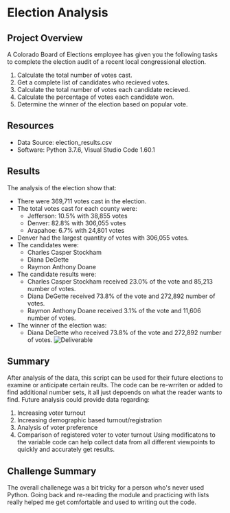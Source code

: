 # Election Analysis

## Project Overview
A Colorado Board of Elections employee has given you the following tasks to complete the election audit of a recent local congressional election.

1. Calculate the total number of votes cast.
2. Get a complete list of candidates who recieved votes.
3. Calculate the total number of votes each candidate recieved.
4. Calculate the percentage of votes each candidate won.
5. Determine the winner of the election based on popular vote.

## Resources
- Data Source: election_results.csv
- Software: Python 3.7.6, Visual Studio Code  1.60.1

## Results
The analysis of the election show that:
- There were 369,711 votes cast in the election.
- The total votes cast for each county were:
   - Jefferson: 10.5% with 38,855 votes
   - Denver: 82.8% with 306,055 votes
   - Arapahoe: 6.7% with 24,801 votes
- Denver had the largest quantity of votes with 306,055 votes.
- The candidates were:
    - Charles Casper Stockham
    - Diana DeGette
    - Raymon Anthony Doane
- The candidate results were:
    - Charles Casper Stockham received 23.0% of the vote and 85,213 number of votes.
    - Diana DeGette received 73.8% of the vote and 272,892 number of votes.
    - Raymon Anthony Doane received 3.1% of the vote and 11,606 number of votes.
- The winner of the election was:
    - Diana DeGette who received 73.8% of the vote and 272,892 number of votes.
   ![Deliverable](https://user-images.githubusercontent.com/89143725/133911592-2a84f766-bdfd-46a5-a6d3-e1a9072aefb7.png)

## Summary
After analysis of the data, this script can be used for their future elections to examine or anticipate certain reults. The code can be re-wrriten or added to find additional number sets, it all just depoends on what the reader wants to find. Future analysis could provide data regarding: 
1. Increasing voter turnout
2. Increasing demographic based turnout/registration 
3. Analysis of voter preference
4. Comparison of registered voter to voter turnout
Using modificatons to the variable code can help collect data from all different viewpoints to quickly and accurately get results.

## Challenge Summary
The overall challenege was a bit tricky for a person who's never used Python. Going back and re-reading the module and practicing with lists really helped me get comfortable and used to writing out the code. 
